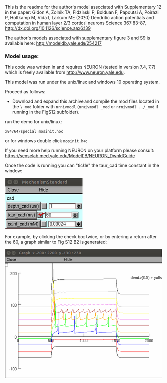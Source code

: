This is the readme for the author's model associated with Supplementary 12 in the paper:
Gidon A, Zolnik TA, Fidzinski P, Bolduan F, Papoutsi A, Poirazi P, Holtkamp M, Vida I, Larkum ME (2020) Dendritic action potentials and computation in human layer 2/3 cortical neurons Science 367:83-87, http://dx.doi.org/10.1126/science.aax6239

The author's models associated with supplementary figure 3 and S9 is available here: http://modeldb.yale.edu/254217

### Model usage:
This code was written in and requires NEURON (tested in version 7.4, 7.7) which is freely available from http://www.neuron.yale.edu.

This model was run under the unix/linux and windows 10 operating system.

Proceed as follows:
- Download and expand this archive and compile the mod files located in the `\_mod` folder with `nrnivmodl` (`nrnivmodl _mod` or `nrnivmodl ../_mod` if running in the FigS12 subfolder).

run the demo for unix/linux:
```
x84/64/special mosinit.hoc
```
or for windows double click `mosinit.hoc`

If you need more help running NEURON on your platform please consult: https://senselab.med.yale.edu/ModelDB/NEURON_DwnldGuide

Once the code is running you can "tickle" the taur_cad time constant in the window:

<img src="./panelscreenshot.png" alt="panel screenshot">

For example, by clicking the check box twice, or by entering a return after the 60, a graph similar to Fig S12 B2 is generated:

<img src="./screenshot.png" alt="screenshot">
